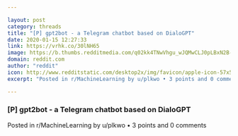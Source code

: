 ```yaml
---

layout: post
category: threads
title: "[P] gpt2bot - a Telegram chatbot based on DialoGPT"
date: 2020-01-15 12:27:33
link: https://vrhk.co/30lNH65
image: https://b.thumbs.redditmedia.com/q02kk4TNwVhgu_wJQMwCLJ0pLBxN2B-sRhFfoy0grMA.jpg
domain: reddit.com
author: "reddit"
icon: http://www.redditstatic.com/desktop2x/img/favicon/apple-icon-57x57.png
excerpt: "Posted in r/MachineLearning by u/plkwo • 3 points and 0 comments"

---
```


### [P] gpt2bot - a Telegram chatbot based on DialoGPT

Posted in r/MachineLearning by u/plkwo • 3 points and 0 comments